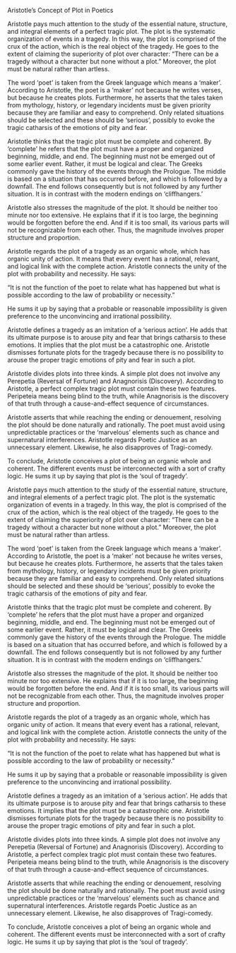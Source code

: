 Aristotle’s Concept of Plot in Poetics


Aristotle pays much attention to the study of the essential nature, structure, and integral elements of a perfect tragic plot. The plot is the systematic organization of events in a tragedy. In this way, the plot is comprised of the crux of the action, which is the real object of the tragedy. He goes to the extent of claiming the superiority of plot over character:
     “There can be a tragedy without a character but none without a plot.”
Moreover, the plot must be natural rather than artless.

The word ‘poet’ is taken from the Greek language which means a ‘maker’. According to Aristotle, the poet is a ‘maker’ not because he writes verses, but because he creates plots. Furthermore, he asserts that the tales taken from mythology, history, or legendary incidents must be given priority because they are familiar and easy to comprehend. Only related situations should be selected and these should be ‘serious’, possibly to evoke the tragic catharsis of the emotions of pity and fear.

Aristotle thinks that the tragic plot must be complete and coherent. By ‘complete’ he refers that the plot must have a proper and organized beginning, middle, and end. The beginning must not be emerged out of some earlier event. Rather, it must be logical and clear. The Greeks commonly gave the history of the events through the Prologue. The middle is based on a situation that has occurred before, and which is followed by a downfall. The end follows consequently but is not followed by any further situation. It is in contrast with the modern endings on ‘cliffhangers.’

Aristotle also stresses the magnitude of the plot. It should be neither too minute nor too extensive. He explains that if it is too large, the beginning would be forgotten before the end. And if it is too small, its various parts will not be recognizable from each other. Thus, the magnitude involves proper structure and proportion.

Aristotle regards the plot of a tragedy as an organic whole, which has organic unity of action. It means that every event has a rational, relevant, and logical link with the complete action. Aristotle connects the unity of the plot with probability and necessity. He says:

 “It is not the function of the poet to relate what has happened but what is possible according to the law of probability or necessity.”

He sums it up by saying that a probable or reasonable impossibility is given preference to the unconvincing and irrational possibility.

Aristotle defines a tragedy as an imitation of a ‘serious action’. He adds that its ultimate purpose is to arouse pity and fear that brings catharsis to these emotions. It implies that the plot must be a catastrophic one. Aristotle dismisses fortunate plots for the tragedy because there is no possibility to arouse the proper tragic emotions of pity and fear in such a plot.

Aristotle divides plots into three kinds. A simple plot does not involve any Perepetia (Reversal of Fortune) and Anagnorisis (Discovery). According to Aristotle, a perfect complex tragic plot must contain these two features. Peripeteia means being blind to the truth, while Anagnorisis is the discovery of that truth through a cause-and-effect sequence of circumstances.

Aristotle asserts that while reaching the ending or denouement, resolving the plot should be done naturally and rationally. The poet must avoid using unpredictable practices or the ‘marvelous’ elements such as chance and supernatural interferences. Aristotle regards Poetic Justice as an unnecessary element. Likewise, he also disapproves of Tragi-comedy.

To conclude, Aristotle conceives a plot of being an organic whole and coherent. The different events must be interconnected with a sort of crafty logic. He sums it up by saying that plot is the ‘soul of tragedy’.




Aristotle pays much attention to the study of the essential nature, structure, and integral elements of a perfect tragic plot. The plot is the systematic organization of events in a tragedy. In this way, the plot is comprised of the crux of the action, which is the real object of the tragedy. He goes to the extent of claiming the superiority of plot over character:
     “There can be a tragedy without a character but none without a plot.”
Moreover, the plot must be natural rather than artless.

The word ‘poet’ is taken from the Greek language which means a ‘maker’. According to Aristotle, the poet is a ‘maker’ not because he writes verses, but because he creates plots. Furthermore, he asserts that the tales taken from mythology, history, or legendary incidents must be given priority because they are familiar and easy to comprehend. Only related situations should be selected and these should be ‘serious’, possibly to evoke the tragic catharsis of the emotions of pity and fear.

Aristotle thinks that the tragic plot must be complete and coherent. By ‘complete’ he refers that the plot must have a proper and organized beginning, middle, and end. The beginning must not be emerged out of some earlier event. Rather, it must be logical and clear. The Greeks commonly gave the history of the events through the Prologue. The middle is based on a situation that has occurred before, and which is followed by a downfall. The end follows consequently but is not followed by any further situation. It is in contrast with the modern endings on ‘cliffhangers.’

Aristotle also stresses the magnitude of the plot. It should be neither too minute nor too extensive. He explains that if it is too large, the beginning would be forgotten before the end. And if it is too small, its various parts will not be recognizable from each other. Thus, the magnitude involves proper structure and proportion.

Aristotle regards the plot of a tragedy as an organic whole, which has organic unity of action. It means that every event has a rational, relevant, and logical link with the complete action. Aristotle connects the unity of the plot with probability and necessity. He says:

 “It is not the function of the poet to relate what has happened but what is possible according to the law of probability or necessity.”

He sums it up by saying that a probable or reasonable impossibility is given preference to the unconvincing and irrational possibility.

Aristotle defines a tragedy as an imitation of a ‘serious action’. He adds that its ultimate purpose is to arouse pity and fear that brings catharsis to these emotions. It implies that the plot must be a catastrophic one. Aristotle dismisses fortunate plots for the tragedy because there is no possibility to arouse the proper tragic emotions of pity and fear in such a plot.

Aristotle divides plots into three kinds. A simple plot does not involve any Perepetia (Reversal of Fortune) and Anagnorisis (Discovery). According to Aristotle, a perfect complex tragic plot must contain these two features. Peripeteia means being blind to the truth, while Anagnorisis is the discovery of that truth through a cause-and-effect sequence of circumstances.

Aristotle asserts that while reaching the ending or denouement, resolving the plot should be done naturally and rationally. The poet must avoid using unpredictable practices or the ‘marvelous’ elements such as chance and supernatural interferences. Aristotle regards Poetic Justice as an unnecessary element. Likewise, he also disapproves of Tragi-comedy.

To conclude, Aristotle conceives a plot of being an organic whole and coherent. The different events must be interconnected with a sort of crafty logic. He sums it up by saying that plot is the ‘soul of tragedy’.


